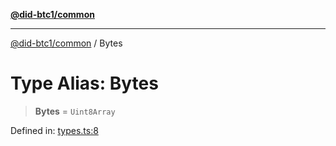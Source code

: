 [**@did-btc1/common**](../README.md)

***

[@did-btc1/common](../globals.md) / Bytes

# Type Alias: Bytes

> **Bytes** = `Uint8Array`

Defined in: [types.ts:8](https://github.com/dcdpr/did-btc1-js/blob/751aedd75738c26882a2149e644ae32b9e424707/packages/common/src/types.ts#L8)
